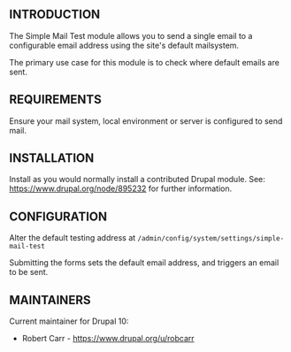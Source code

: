 ## INTRODUCTION

The Simple Mail Test module allows you to send a single email to a configurable
email address using the site's default mailsystem.

The primary use case for this module is to check where default emails are sent.


## REQUIREMENTS

Ensure your mail system, local environment or server is configured to send mail.

## INSTALLATION

Install as you would normally install a contributed Drupal module.
See: https://www.drupal.org/node/895232 for further information.

## CONFIGURATION
Alter the default testing address at
`/admin/config/system/settings/simple-mail-test`

Submitting the forms sets the default email address, and triggers an email to be
sent.

## MAINTAINERS

Current maintainer for Drupal 10:

- Robert Carr - https://www.drupal.org/u/robcarr

